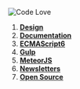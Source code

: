 ![Code Love](http://i.imgur.com/RS2KWU7.png)

1. **[Design](https://github.com/KleoPetroff/dev-log/blob/master/source/design.md)**
2. **[Documentation](https://github.com/KleoPetroff/dev-log/blob/master/source/documentation.md)**
3. **[ECMAScript6](https://github.com/KleoPetroff/dev-log/blob/master/source/ecmascript6.md)**
4. **[Gulp](https://github.com/KleoPetroff/dev-log/blob/master/source/gulp.md)**
5. **[MeteorJS](https://github.com/KleoPetroff/dev-log/blob/master/source/meteor.md)**
6. **[Newsletters](https://github.com/KleoPetroff/dev-log/blob/master/source/newsletters.md)**
7. **[Open Source](https://github.com/KleoPetroff/dev-log/blob/master/source/open-source.md)**
